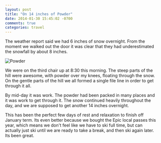 ```yaml
---
layout: post
title: "On 14 inches of Powder"
date: 2014-01-30 15:45:02 -0700
comments: true
categories: travel
---
```


The weather report said we had 6 inches of snow overnight.  From the moment we walked out the door it was clear that they had underestimated the snowfall by about 8 inches.

![Powder](/images/JTerm14/BreckPowder.jpg)

We were on the third chair up at 8:30 this morning.  The steep parts of the hill were awesome, with powder over my knees, floating through the snow.  On the gentle parts of the hill we all formed a single file line in order to get through it all.

By mid-day it was work.  The powder had been packed in many places and it was work to get through it.  The snow continued heavily throughout the day, and we are supposed to get another 14 inches overnight.

This has been the perfect few days of rest and relaxation to finish off January term.  Its even better because we bought the Epic local passes this year, which means we don't feel like we have to ski full time, but can actually just ski until we are ready to take a break, and then ski again later.  Its been great.
